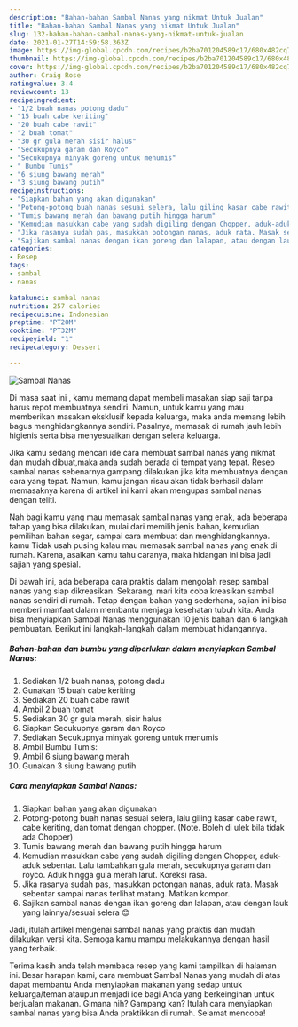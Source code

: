 ```yaml
---
description: "Bahan-bahan Sambal Nanas yang nikmat Untuk Jualan"
title: "Bahan-bahan Sambal Nanas yang nikmat Untuk Jualan"
slug: 132-bahan-bahan-sambal-nanas-yang-nikmat-untuk-jualan
date: 2021-01-27T14:59:58.363Z
image: https://img-global.cpcdn.com/recipes/b2ba701204589c17/680x482cq70/sambal-nanas-foto-resep-utama.jpg
thumbnail: https://img-global.cpcdn.com/recipes/b2ba701204589c17/680x482cq70/sambal-nanas-foto-resep-utama.jpg
cover: https://img-global.cpcdn.com/recipes/b2ba701204589c17/680x482cq70/sambal-nanas-foto-resep-utama.jpg
author: Craig Rose
ratingvalue: 3.4
reviewcount: 13
recipeingredient:
- "1/2 buah nanas potong dadu"
- "15 buah cabe keriting"
- "20 buah cabe rawit"
- "2 buah tomat"
- "30 gr gula merah sisir halus"
- "Secukupnya garam dan Royco"
- "Secukupnya minyak goreng untuk menumis"
- " Bumbu Tumis"
- "6 siung bawang merah"
- "3 siung bawang putih"
recipeinstructions:
- "Siapkan bahan yang akan digunakan"
- "Potong-potong buah nanas sesuai selera, lalu giling kasar cabe rawit, cabe keriting, dan tomat dengan chopper. (Note. Boleh di ulek bila tidak ada Chopper)"
- "Tumis bawang merah dan bawang putih hingga harum"
- "Kemudian masukkan cabe yang sudah digiling dengan Chopper, aduk-aduk sebentar. Lalu tambahkan gula merah, secukupnya garam dan royco. Aduk hingga gula merah larut. Koreksi rasa."
- "Jika rasanya sudah pas, masukkan potongan nanas, aduk rata. Masak sebentar sampai nanas terlihat matang. Matikan kompor."
- "Sajikan sambal nanas dengan ikan goreng dan lalapan, atau dengan lauk yang lainnya/sesuai selera 😊"
categories:
- Resep
tags:
- sambal
- nanas

katakunci: sambal nanas 
nutrition: 257 calories
recipecuisine: Indonesian
preptime: "PT20M"
cooktime: "PT32M"
recipeyield: "1"
recipecategory: Dessert

---
```



![Sambal Nanas](https://img-global.cpcdn.com/recipes/b2ba701204589c17/680x482cq70/sambal-nanas-foto-resep-utama.jpg)

Di masa  saat ini , kamu memang dapat membeli masakan siap saji tanpa harus repot membuatnya sendiri. Namun, untuk kamu yang mau memberikan masakan eksklusif kepada keluarga, maka anda memang lebih bagus menghidangkannya sendiri. Pasalnya, memasak di rumah jauh lebih higienis serta bisa menyesuaikan dengan selera keluarga.

Jika kamu sedang mencari ide cara membuat sambal nanas yang nikmat dan mudah dibuat,maka anda sudah berada di tempat yang tepat. Resep sambal nanas  sebenarnya gampang dilakukan jika kita membuatnya dengan cara yang tepat. Namun, kamu jangan risau akan tidak berhasil dalam memasaknya 
karena di artikel ini kami akan mengupas sambal nanas dengan teliti.  



Nah bagi kamu yang mau memasak sambal nanas yang enak, ada beberapa tahap yang bisa dilakukan, mulai dari memilih jenis bahan, kemudian pemilihan bahan segar, sampai cara membuat dan menghidangkannya. kamu Tidak usah pusing kalau mau memasak sambal nanas yang enak di rumah. Karena, asalkan kamu  tahu caranya, maka hidangan ini bisa jadi sajian yang spesial.

Di bawah ini, ada beberapa cara praktis  dalam mengolah resep sambal nanas yang siap dikreasikan. Sekarang, mari kita coba kreasikan sambal nanas sendiri di rumah. Tetap dengan bahan yang sederhana, sajian ini bisa memberi manfaat dalam membantu menjaga kesehatan tubuh kita. Anda bisa menyiapkan Sambal Nanas menggunakan 10 jenis bahan dan 6 langkah pembuatan. Berikut ini langkah-langkah dalam membuat hidangannya.

<!--inarticleads1-->

##### Bahan-bahan dan bumbu yang diperlukan dalam menyiapkan Sambal Nanas:

1. Sediakan 1/2 buah nanas, potong dadu
1. Gunakan 15 buah cabe keriting
1. Sediakan 20 buah cabe rawit
1. Ambil 2 buah tomat
1. Sediakan 30 gr gula merah, sisir halus
1. Siapkan Secukupnya garam dan Royco
1. Sediakan Secukupnya minyak goreng untuk menumis
1. Ambil  Bumbu Tumis:
1. Ambil 6 siung bawang merah
1. Gunakan 3 siung bawang putih




<!--inarticleads2-->

##### Cara menyiapkan Sambal Nanas:

1. Siapkan bahan yang akan digunakan
1. Potong-potong buah nanas sesuai selera, lalu giling kasar cabe rawit, cabe keriting, dan tomat dengan chopper. (Note. Boleh di ulek bila tidak ada Chopper)
1. Tumis bawang merah dan bawang putih hingga harum
1. Kemudian masukkan cabe yang sudah digiling dengan Chopper, aduk-aduk sebentar. Lalu tambahkan gula merah, secukupnya garam dan royco. Aduk hingga gula merah larut. Koreksi rasa.
1. Jika rasanya sudah pas, masukkan potongan nanas, aduk rata. Masak sebentar sampai nanas terlihat matang. Matikan kompor.
1. Sajikan sambal nanas dengan ikan goreng dan lalapan, atau dengan lauk yang lainnya/sesuai selera 😊




Jadi, itulah artikel mengenai  sambal nanas  yang praktis dan mudah dilakukan versi kita. Semoga kamu mampu melakukannya dengan hasil yang terbaik. 

Terima kasih anda telah membaca resep yang kami tampilkan di halaman ini. Besar harapan kami, cara membuat  Sambal Nanas yang mudah di atas dapat membantu Anda menyiapkan makanan yang sedap untuk keluarga/teman ataupun menjadi ide bagi Anda yang berkeinginan untuk berjualan makanan. Gimana nih? Gampang kan? Itulah cara menyiapkan sambal nanas yang bisa Anda praktikkan di rumah. Selamat mencoba!

